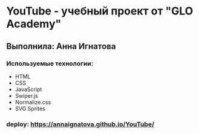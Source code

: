 # YouTube - учебный проект от "GLO Academy"
## Выполнила: Анна Игнатова
### Используемые технологии:
- HTML
- CSS
- JavaScript
- Swiper.js
- Normalize.css
- SVG Sprites

### deploy: https://annaignatova.github.io/YouTube/
